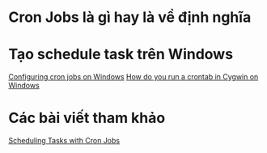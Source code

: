 # Cron Jobs là gì hay là về định nghĩa

# Tạo schedule task trên Windows

[Configuring cron jobs on Windows](http://drupal.org/node/31506)
[How do you run a crontab in Cygwin on Windows](http://stackoverflow.com/questions/707184/how-do-you-run-a-crontab-in-cygwin-on-windows)

# Các bài viết tham khảo
[Scheduling Tasks with Cron Jobs](http://net.tutsplus.com/tutorials/other/scheduling-tasks-with-cron-jobs/)

